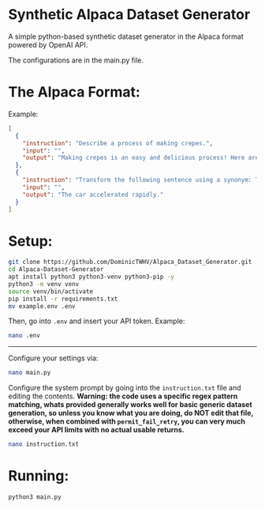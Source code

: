 # Synthetic Alpaca Dataset Generator
A simple python-based synthetic dataset generator in the Alpaca format powered by OpenAI API.

The configurations are in the main.py file.

# The Alpaca Format:

Example:

```json
[
  {
    "instruction": "Describe a process of making crepes.",
    "input": "",
    "output": "Making crepes is an easy and delicious process! Here are step-by-step instructions on how to make them:\n\n1. Assemble your ingredients. For basic crepes, you'll need: 1 cup all-purpose flour, 2 eggs, 1/2 cup milk, 1/2 cup water, 1/4 teaspoon salt, and 2 tablespoons melted butter.\n\n2. Mix the batter: In a large mixing bowl, whisk together the flour and the eggs. Gradually add the milk and water, stirring constantly to ensure that there are no lumps. Add salt and melted butter, and mix well.\n\n3. Let the batter rest: If you can, let the batter sit for an hour or so. This will help the flour to absorb the liquid and make the crepes more tender.\n\n4. Heat your pan: Preheat a non-stick pan over medium heat. Lightly butter the pan or use cooking spray to prevent the crepes from sticking.\n\n5. Pour the batter: Using a ladle or a measuring cup, pour a small amount of batter (about 1/4 cup) onto the center of the pan. Immediately tilt the pan in a circular motion to spread the batter evenly and thinly over the bottom of the pan.\n\n6. Cook the crepe: Cook the crepe for 1-2 minutes until the bottom is lightly golden. Carefully loosen the edges with a spatula and flip the crepe over to cook the other side for another minute.\n\n7. Remove and repeat: Gently slide the crepe onto a plate, and then repeat the process with the remaining batter. Remember to re-butter the pan between each crepe if necessary.\n\n8. Fill and serve: Fill your cooked crepes with your desired filling, such as fresh fruit, whipped cream, Nutella, or ham and cheese. Roll or fold, and serve immediately. Enjoy!"
  },
  {
    "instruction": "Transform the following sentence using a synonym: The car sped quickly.",
    "input": "",
    "output": "The car accelerated rapidly."
  }
]
```

# Setup:

```bash
git clone https://github.com/DominicTWHV/Alpaca_Dataset_Generator.git
cd Alpaca-Dataset-Generator
apt install python3 python3-venv python3-pip -y
python3 -m venv venv
source venv/bin/activate
pip install -r requirements.txt
mv example.env .env
```

Then, go into `.env` and insert your API token.
Example:
```bash
nano .env
```

---

Configure your settings via:
```bash
nano main.py
```

Configure the system prompt by going into the `instruction.txt` file and editing the contents. 
**Warning: the code uses a specific regex pattern matching, whats provided generally works well for basic generic dataset generation, so unless you know what you are doing, do NOT edit that file, otherwise, when combined with `permit_fail_retry`, you can very much exceed your API limits with no actual usable returns.**

```bash
nano instruction.txt
```

# Running:

```bash
python3 main.py
```

